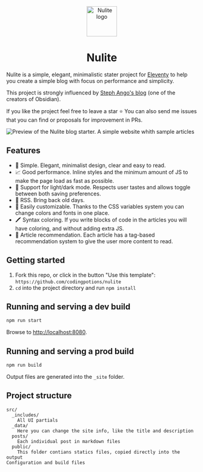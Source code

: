 <div align="center">
  <img
    alt="Nulite logo"
    height="80"
    src="https://em-content.zobj.net/source/apple/354/pill_1f48a.png"
  />

# Nulite

</div>

Nulite is a simple, elegant, minimalistic stater project for [Eleventy](https://www.11ty.dev/) to help you create a simple blog with focus on performance and simplicity.

This project is strongly influenced by [Steph Ango's blog](https://stephango.com/) (one of the creators of Obsidian).

If you like the project feel free to leave a star ⭐ You can also send me issues that you can find or proposals for improvement in PRs.

![Preview of the Nulite blog starter. A simple website whith sample articles](https://imgur.com/lmqf76D.png)

## Features

- 🧐 Simple. Elegant, minimalist design, clear and easy to read.
- 📈 Good performance. Inline styles and the minimum amount of JS to make the page load as fast as possible.
- 🌙 Support for light/dark mode. Respects user tastes and allows toggle between both saving preferences.
- 📡 RSS. Bring back old days.
- 🎨 Easily customizable. Thanks to the CSS variables system you can change colors and fonts in one place.
- 🖍️ Syntax coloring. If you write blocks of code in the articles you will have coloring, and without adding extra JS.
- 📝 Article recommendation. Each article has a tag-based recommendation system to give the user more content to read.

## Getting started

1. Fork this repo, or click in the button "Use this template": `https://github.com/codingpotions/nulite`
2. `cd` into the project directory and run `npm install`

## Running and serving a dev build

```sh
npm run start
```

Browse to [http://localhost:8080](http://localhost:8080).

## Running and serving a prod build

```sh
npm run build
```

Output files are generated into the `_site` folder.

## Project structure

```
src/
  _includes/
    All UI partials
  _data/
    Here you can change the site info, like the title and description
  posts/
    Each individual post in markdown files
  public/
    This folder contians statics files, copied directly into the output
Configuration and build files
```
